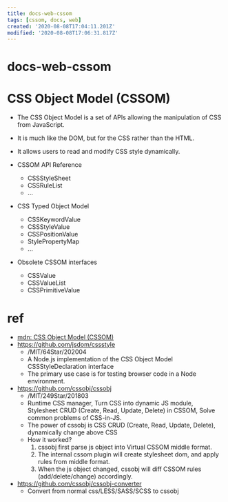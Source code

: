 ```yaml
---
title: docs-web-cssom
tags: [cssom, docs, web]
created: '2020-08-08T17:04:11.201Z'
modified: '2020-08-08T17:06:31.817Z'
---
```


# docs-web-cssom

# CSS Object Model (CSSOM)

- The CSS Object Model is a set of APIs allowing the manipulation of CSS from JavaScript. 
- It is much like the DOM, but for the CSS rather than the HTML. 
- It allows users to read and modify CSS style dynamically.

- CSSOM API Reference
  - CSSStyleSheet
  - CSSRuleList
  - ...
- CSS Typed Object Model 
  - CSSKeywordValue
  - CSSStyleValue
  - CSSPositionValue
  - StylePropertyMap
  - ...
- Obsolete CSSOM interfaces 
  - CSSValue
  - CSSValueList
  - CSSPrimitiveValue 

# ref

- [mdn: CSS Object Model (CSSOM)](https://developer.mozilla.org/en-US/docs/Web/API/CSS_Object_Model)
- https://github.com/jsdom/cssstyle
  - /MIT/64Star/202004
  - A Node.js implementation of the CSS Object Model CSSStyleDeclaration interface
  - The primary use case is for testing browser code in a Node environment.
- https://github.com/cssobj/cssobj
  - /MIT/249Star/201803
  - Runtime CSS manager, Turn CSS into dynamic JS module, Stylesheet CRUD (Create, Read, Update, Delete) in CSSOM, Solve common problems of CSS-in-JS.
  - The power of cssobj is CSS CRUD (Create, Read, Update, Delete), dynamically change above CSS
  - How it worked?
    1. cssobj first parse js object into Virtual CSSOM middle format.
    2. The internal cssom plugin will create stylesheet dom, and apply rules from middle format.
    3. When the js object changed, cssobj will diff CSSOM rules (add/delete/change) accordingly.
- https://github.com/cssobj/cssobj-converter
  - Convert from normal css/LESS/SASS/SCSS to cssobj
